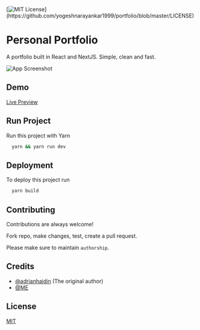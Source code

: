 
[![MIT License](https://img.shields.io/apm/l/atomic-design-ui.svg?)](https://github.com/yogeshnarayankar1999/portfolio/blob/master/LICENSE)

  
# Personal Portfolio

A portfolio built in React and NextJS. Simple, clean and fast.



![App Screenshot](https://i.ibb.co/hW98pHw/Screenshot-from-2021-07-05-23-21-17.png)

## Demo

[Live Preview](https://www.yogeshnarayankar.me)

## Run Project 

Run this project with Yarn

```bash 
  yarn && yarn run dev
```
    
## Deployment

To deploy this project run

```bash
  yarn build
```

  
## Contributing

Contributions are always welcome!

Fork repo, make changes, test, create a pull request.

Please make sure to maintain `authorship`.

  
## Credits

- [@adrianhajdin](https://github.com/adrianhajdin) (The original author)
- [@ME](https://github.com/yogeshnarayankar1999) 
  
## License

[MIT](https://github.com/lordarcadius/portfolio/blob/master/LICENSE)


